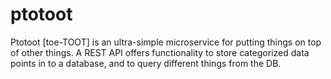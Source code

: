 # ptotoot
Ptotoot [toe-TOOT] is an ultra-simple microservice for putting things on top of other things. A REST API offers functionality to store categorized data points in to a database, and to query different things from the DB.
